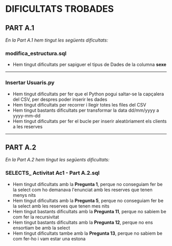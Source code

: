 # DIFICULTATS TROBADES

## PART A.1


  
 *En la Part A.1 hem tingut les següents dificultats:*
  

  
  
 
  
  ### modifica_estructura.sql
  - Hem tingut dificultats per sapiguer el tipus de Dades de la columna **sexe**
  
  ***
    
  ### Insertar Usuaris.py
  - Hem tingut dificultats per fer que el Python pogui saltar-se la capçalera del CSV, per despres poder inserir les dades
  - Hem tingut dificultats per recorrer i llegir totes les files del CSV
  - Hem tingut bastants dificultats per transformar la data dd/mm/yyyy a yyyy-mm-dd
  - Hem tingut dificultats per fer el bucle per inserir aleatòriament els clients a les reserves
  


***


## PART A.2


  
 *En la Part A.2 hem tingut les següents dificultats:*
  

  
  
 
  
  ### SELECTS_ Activitat Ac1 - Part A.2.sql
  - Hem tingut dificultats amb la **Pregunta 1**, perque no conseguiam fer be la select com ho demanava l'enunciat amb les reserves que tenen menys nits
  - Hem tingut dificultats amb la **Pregunta 5**, perque no conseguiam fer be la select amb les reserves que tenen mes nits
  - Hem tingut bastants dificultats amb la **Pregunta 11**, perque no sabiem be com fer la recursivitat
  - Hem tingut bastants dificultats amb la **Pregunta 12**, perque no ens ensortiam be amb la select
  - Hem tingut dificultats tambe amb la **Pregunta 13**, perque no sabiem be com fer-ho i vam estar una estona
  






